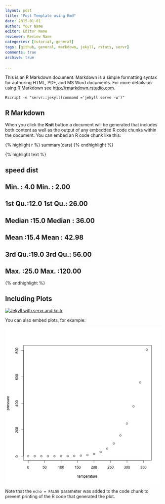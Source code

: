```yaml
---
layout: post
title: "Post Template using Rmd"
date: 2015-01-01
author: Your Name
editor: Editor Name
reviewer: Review Name
categories: [tutorial, general]  
tags: [github, general, markdown, jekyll, rstats, servr]  
comments: true  
archive: true

---
```




This is an R Markdown document. Markdown is a simple formatting syntax for authoring HTML, PDF, and MS Word documents. For more details on using R Markdown see <http://rmarkdown.rstudio.com>.


```{}
Rscript -e "servr::jekyll(command ='jekyll serve -w')"
```



## R Markdown


When you click the **Knit** button a document will be generated that includes both content as well as the output of any embedded R code chunks within the document. You can embed an R code chunk like this:


{% highlight r %}
summary(cars)
{% endhighlight %}



{% highlight text %}
##      speed           dist       
##  Min.   : 4.0   Min.   :  2.00  
##  1st Qu.:12.0   1st Qu.: 26.00  
##  Median :15.0   Median : 36.00  
##  Mean   :15.4   Mean   : 42.98  
##  3rd Qu.:19.0   3rd Qu.: 56.00  
##  Max.   :25.0   Max.   :120.00
{% endhighlight %}

## Including Plots




[![Jekyll with servr and knitr](http://i.imgur.com/gKVGhiP.png)](http://i.imgur.com/gKVGhiP.png)

You can also embed plots, for example:

![plot of chunk pressure](/figure/source/2016-01-01-post-template-rmd/pressure-1.png)


Note that the `echo = FALSE` parameter was added to the code chunk to prevent printing of the R code that generated the plot.
